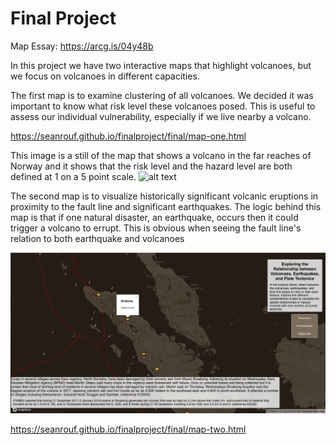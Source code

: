 # Final Project

Map Essay: https://arcg.is/04y48b

In this project we have two interactive maps that highlight volcanoes, but we focus on volcanoes in different capacities. 


The first map is to examine clustering of all volcanoes. We decided it was important to know what risk level these volcanoes posed. This is useful to assess our individual vulnerability, especially if we live nearby a volcano. 

https://seanrouf.github.io/finalproject/final/map-one.html

This image is a still of the map that shows a volcano in the far reaches of Norway  and it shows that the risk level and the hazard level are both defined at 1 on a 5 point scale. 
![alt text](https://seanrouf.github.io/finalproject/final/Annotation%202020-04-10%20195233.png "Logo Title Text 1")




The second map is to visualize historically significant volcanic eruptions in proximity to the fault line and significant earthquakes. The logic behind this map is that if one natural disaster, an earthquake, occurs then it could trigger a volcano to errupt. This is obvious when seeing the fault line's relation to both earthquake and volcanoes




 
 
![alt text](https://raw.githubusercontent.com/UBC-GEOB472-Spring2020/ezizic-web/master/sinabung.png
 "Logo Title Text 1")

https://seanrouf.github.io/finalproject/final/map-two.html

